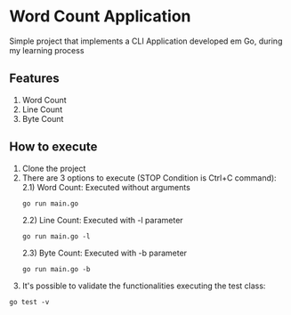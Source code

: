 # Word Count Application
Simple project that implements a CLI Application developed em Go, during my learning process

## Features
1) Word Count
2) Line Count
3) Byte Count

## How to execute
1) Clone the project
2) There are 3 options to execute (STOP Condition is Ctrl+C command):
    2.1) Word Count: Executed without arguments
    ```
    go run main.go
    ```
    2.2) Line Count: Executed with -l parameter
    ```
    go run main.go -l
    ```
    2.3) Byte Count: Executed with -b parameter
    ```
    go run main.go -b
    ```
3) It's possible to validate the functionalities executing the test class:
```
go test -v
```